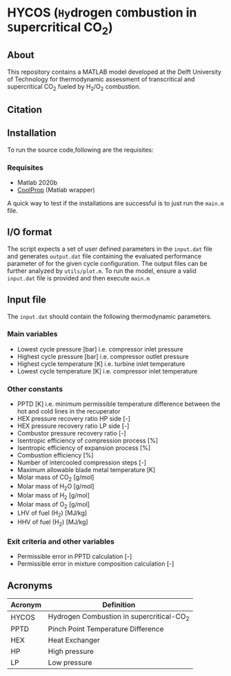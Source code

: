 # HYCOS (`Hy`drogen `CO`mbustion in `S`upercritical CO<sub>2</sub>)

## About
This repository contains a MATLAB model developed at the Delft University of Technology for thermodynamic assessment of transcritical and supercritical CO<sub>2</sub> fueled by H<sub>2</sub>/O<sub>2</sub> combustion.

## Citation


## Installation
To run the source code,following are the requisites:

### Requisites
- Matlab 2020b
- [CoolProp](https://github.com/CoolProp/CoolProp) (Matlab wrapper)

A quick way to test if the installations are successful is to just run the `main.m` file.

## I/O format
The script expects a set of user defined parameters in the `input.dat` file and generates `output.dat` file containing the evaluated performance parameter of for the given cycle configuration. The output files can be further analyzed by `utils/plot.m`. To run the model, ensure a valid `input.dat` file is provided and then execute `main.m` 

## Input file
The `input.dat` should contain the following thermodynamic parameters. 
### Main variables
- Lowest cycle pressure [bar] i.e. compressor inlet pressure 
- Highest cycle pressure [bar] i.e. compressor outlet pressure
- Highest cycle temperature [K] i.e. turbine inlet temperature
- Lowest cycle temperature [K] i.e. compressor inlet temperature
### Other constants 
- PPTD [K] i.e. minimum permissible temperature difference between the hot and cold lines in the recuperator
- HEX pressure recovery ratio HP side [-]
- HEX pressure recovery ratio LP side [-]
- Combustor pressure recovery ratio [-]
- Isentropic efficiency of compression process [%]
- Isentropic efficiency of expansion process [%]
- Combustion efficiency [%]
- Number of intercooled compression steps [-]
- Maximum allowable blade metal temperature [K]
- Molar mass of CO<sub>2</sub> [g/mol]
- Molar mass of H<sub>2</sub>O [g/mol]
- Molar mass of H<sub>2</sub>  [g/mol]
- Molar mass of O<sub>2</sub>  [g/mol]
- LHV of fuel (H<sub>2</sub>)  [MJ/kg]
- HHV of fuel (H<sub>2</sub>)  [MJ/kg]

### Exit criteria and other variables
- Permissible error in PPTD calculation [-]
- Permissible error in mixture composition calculation [-]


## Acronyms

| Acronym | Definition                   |
|---------|------------------------------|
| HYCOS   | Hydrogen Combustion in supercritical-CO<sub>2</sub> |
| PPTD    | Pinch Point Temperature Difference      |
| HEX     | Heat Exchanger|
| HP      | High pressure|
| LP      | Low pressure|

